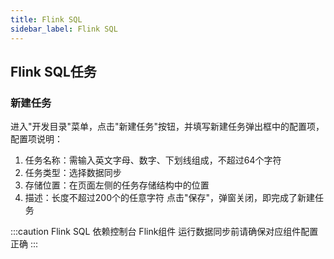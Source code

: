 ```yaml
---
title: Flink SQL
sidebar_label: Flink SQL
---
```


## Flink SQL任务
### 新建任务
进入"开发目录"菜单，点击"新建任务"按钮，并填写新建任务弹出框中的配置项，配置项说明：
1. 任务名称：需输入英文字母、数字、下划线组成，不超过64个字符
2. 任务类型：选择数据同步
3. 存储位置：在页面左侧的任务存储结构中的位置
4. 描述：长度不超过200个的任意字符
   点击"保存"，弹窗关闭，即完成了新建任务


:::caution
Flink SQL 依赖控制台 Flink组件 运行数据同步前请确保对应组件配置正确
:::